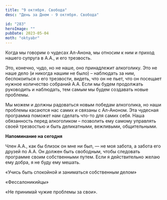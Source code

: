 ```yaml
---
title: "9 октября. Свобода"
desc: "День за Днем - 9 октября. Свобода"

id: "283"
heroImage: ""
pubDate: 2023-05-04
moth: "oktyabr"
---
```


Когда мы говорим о чудесах Ал-Анона, мы относим к ним и приход нашего супруга
в А.А., и его трезвость.

Это, конечно, чудо, но не наше, оно принадлежит алкоголику. Это не наше дело
(и никогда нашим не было) – наблюдать за ним, беспокоиться о его трезвости,
видеть, что он не пьет, что он посещает нужное количество собраний А.А. Если
мы будем продолжать руководить и наблюдать, тем самым мы будем создавать новые
проблемы.

Мы можем и должны радоваться новым победам алкоголика, но наши проблемы
касаются нас самих и связаны с Ал-Аноном. Эта чудесная программа поможет нам
сделать что-то для самих себя. Наша обязанность перед алкоголиком – позволить
ему самому управлять своей трезвостью и быть деликатными, вежливыми,
общительными.

**Напоминание на сегодня**

Член А.А., как бы близок он мне ни был, — не моя забота, а забота его друзей
по А.А. Он должен быть свободным, чтобы следовать программе своим собственными
путем. Если я действительно желаю ему добра, я не буду ему мешать.

«Учись быть спокойной и заниматься собственным делом»

«Фессалоникийцы»

«Не принимай чужие проблемы за свои».
